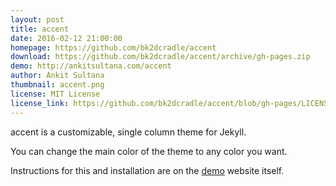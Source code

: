 ```yaml
---
layout: post
title: accent
date: 2016-02-12 21:00:00
homepage: https://github.com/bk2dcradle/accent
download: https://github.com/bk2dcradle/accent/archive/gh-pages.zip
demo: http://ankitsultana.com/accent
author: Ankit Sultana
thumbnail: accent.png
license: MIT License
license_link: https://github.com/bk2dcradle/accent/blob/gh-pages/LICENSE
---
```


accent is a customizable, single column theme for Jekyll.

You can change the main color of the theme to any color you want.

Instructions for this and installation are on the
[demo](http://ankitsultana.com/accent)  website itself.
